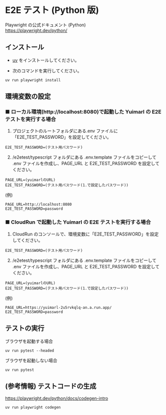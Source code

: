 # E2E テスト (Python 版)

Playwright の公式ドキュメント (Python)  
https://playwright.dev/python/

## インストール

- [uv](https://docs.astral.sh/uv/) をインストールしてください。

- 次のコマンドを実行してください。

```
uv run playwright install
```

## 環境変数の設定

### ■ ローカル環境(http://localhost:8080)で起動した Yuimarl の E2E テストを実行する場合

1. プロジェクトのルートフォルダにある.env ファイルに「E2E_TEST_PASSWORD」を設定してください。

```
E2E_TEST_PASSWORD=(テスト用パスワード)
```

2. /e2etest/typescript フォルダにある .env.template ファイルをコピーして .env ファイルを作成し、PAGE_URL と E2E_TEST_PASSWORD を設定してください。

```
PAGE_URL=(yuimarlのURL)
E2E_TEST_PASSWORD=(テスト用パスワード(1.で設定したパスワード))
```

(例)

```
PAGE_URL=http://localhost:8080
E2E_TEST_PASSWORD=password
```

### ■ CloudRun で起動した Yuimarl の E2E テストを実行する場合

1. CloudRun のコンソールで、環境変数に「E2E_TEST_PASSWORD」を設定してください。

```
E2E_TEST_PASSWORD=(テスト用パスワード)
```

2. /e2etest/typescript フォルダにある .env.template ファイルをコピーして .env ファイルを作成し、PAGE_URL と E2E_TEST_PASSWORD を設定してください。

```
PAGE_URL=(yuimarlのURL)
E2E_TEST_PASSWORD=(テスト用パスワード(1.で設定したパスワード))
```

(例)

```
PAGE_URL=https://yuimarl-2u5rvkqlq-an.a.run.app/
E2E_TEST_PASSWORD=password
```

## テストの実行

ブラウザを起動する場合

```
uv run pytest --headed
```

ブラウザを起動しない場合

```
uv run pytest
```

## (参考情報) テストコードの生成

https://playwright.dev/python/docs/codegen-intro

```
uv run playwright codegen
```
